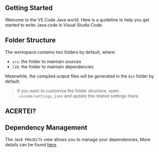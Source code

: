 ## Getting Started

Welcome to the VS Code Java world. Here is a guideline to help you get started to write Java code in Visual Studio Code.

## Folder Structure

The workspace contains two folders by default, where:

- `src`: the folder to maintain sources
- `lib`: the folder to maintain dependencies

Meanwhile, the compiled output files will be generated in the `bin` folder by default.

> If you want to customize the folder structure, open `.vscode/settings.json` and update the related settings there.

## ACERTEI?

## Dependency Management

The `JAVA PROJECTS` view allows you to manage your dependencies. More details can be found [here](https://github.com/microsoft/vscode-java-dependency#manage-dependencies).
